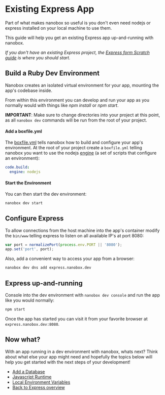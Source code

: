 # Existing Express App
Part of what makes nanobox so useful is you don't even need nodejs or express installed on your local machine to use them.

This guide will help you get an existing Express app up-and-running with nanobox.

*If you don't have an existing Express project, the [Express form Scratch guide](/php/express/getting-started/from-scratch) is where you should start.*

## Build a Ruby Dev Environment
Nanobox creates an isolated virtual environment for your app, mounting the app's codebase inside.

From within this environment you can develop and run your app as you normally would with things like *npm install* or *npm start*.

**IMPORTANT**: Make sure to change directories into your project at this point, as all `nanobox dev` commands will be run from the root of your project.

#### Add a boxfile.yml
The <a href="https://docs.nanobox.io/boxfile/" target="\_blank">boxfile.yml</a> tells nanobox how to build and configure your app's environment. At the root of your project create a `boxfile.yml` telling nanobox you want to use the nodejs <a href="https://docs.nanobox.io/engines/" target="\_blank">engine</a> (a set of scripts that configure an environment):

```yaml
code.build:
  engine: nodejs
```

#### Start the Environment
You can then start the dev environment:

```bash
nanobox dev start
```

## Configure Express
To allow connections from the host machine into the app's container modify the `bin/www` telling express to listen on all available IP's at port 8080:

```js
var port = normalizePort(process.env.PORT || '8080');
app.set('port', port);
```

Also, add a convenient way to access your app from a browser:

```bash
nanobox dev dns add express.nanobox.dev
```

## Express up-and-running
Console into the dev environment with `nanobox dev console` and run the app like you would normally:

```bash
npm start
```

Once the app has started you can visit it from your favorite browser at `express.nanobox.dev:8080`.

## Now what?
With an app running in a dev environment with nanobox, whats next? Think about what else your app might need and hopefully the topics below will help you get started with the next steps of your development!

* [Add a Database](/nodejs/express/next-steps/add-a-database)
* [Javascript Runtime](/nodejs/express/next-steps/javascript-runtime)
* [Local Environment Variables](/nodejs/express/next-steps/local-evars)
* [Back to Express overview](/nodejs/express)

